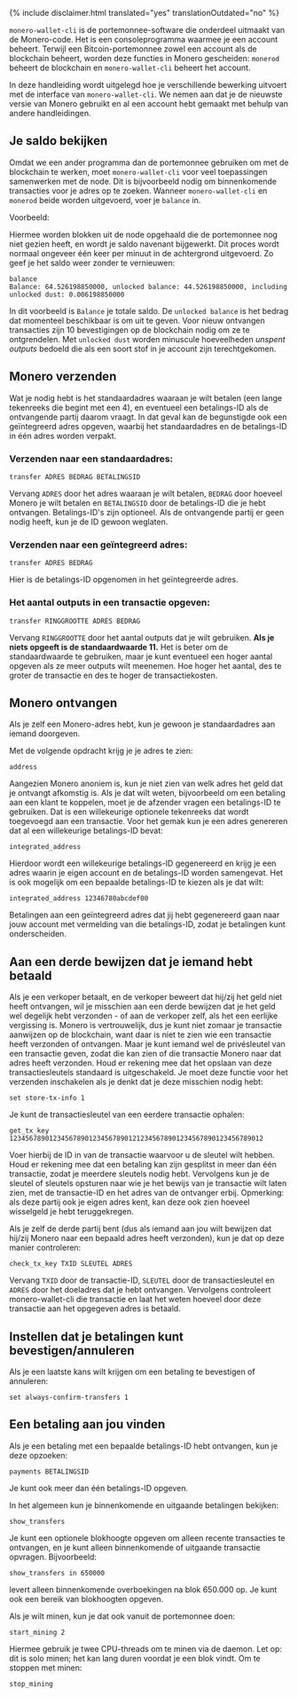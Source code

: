 {% include disclaimer.html translated="yes" translationOutdated="no" %}

`monero-wallet-cli` is de portemonnee-software die onderdeel uitmaakt van de Monero-code. Het is een consoleprogramma
waarmee je een account beheert. Terwijl een Bitcoin-portemonnee zowel een account als de blockchain beheert,
worden deze functies in Monero gescheiden: `monerod` beheert de blockchain en `monero-wallet-cli` beheert het account.

In deze handleiding wordt uitgelegd hoe je verschillende bewerking uitvoert met de interface van `monero-wallet-cli`. We nemen aan dat je de nieuwste versie van Monero gebruikt en al een account hebt gemaakt met behulp van andere handleidingen.


## Je saldo bekijken

Omdat we een ander programma dan de portemonnee gebruiken om met de blockchain te werken, moet `monero-wallet-cli` voor veel toepassingen
samenwerken met de node. Dit is bijvoorbeeld nodig om binnenkomende transacties voor je adres op te zoeken.
Wanneer `monero-wallet-cli` en `monerod` beide worden uitgevoerd, voer je `balance` in.

Voorbeeld:

Hiermee worden blokken uit de node opgehaald die de portemonnee nog niet gezien heeft, en wordt je saldo navenant
bijgewerkt. Dit proces wordt normaal ongeveer één keer per minuut in de achtergrond uitgevoerd. Zo geef je het saldo weer
zonder te vernieuwen:

    balance
    Balance: 64.526198850000, unlocked balance: 44.526198850000, including unlocked dust: 0.006198850000

In dit voorbeeld is `Balance` je totale saldo. De `unlocked balance` is het bedrag dat momenteel beschikbaar is om uit te geven. Voor nieuw ontvangen transacties zijn 10 bevestigingen op de blockchain nodig om ze te ontgrendelen. Met `unlocked dust` worden minuscule hoeveelheden *unspent outputs* bedoeld die als een soort stof in je account zijn terechtgekomen.

## Monero verzenden

Wat je nodig hebt is het standaardadres waaraan je wilt betalen (een lange tekenreeks die begint met een 4), en
eventueel een betalings-ID als de ontvangende partij daarom vraagt. In dat geval kan de begunstigde
ook een geïntegreerd adres opgeven, waarbij het standaardadres en de betalings-ID in één adres worden verpakt.

### Verzenden naar een standaardadres:

    transfer ADRES BEDRAG BETALINGSID

Vervang `ADRES` door het adres waaraan je wilt betalen, `BEDRAG` door hoeveel Monero je wilt betalen
en `BETALINGSID` door de betalings-ID die je hebt ontvangen. Betalings-ID's zijn optioneel. Als de ontvangende partij er geen nodig heeft, kun je
de ID gewoon weglaten.

### Verzenden naar een geïntegreerd adres:

    transfer ADRES BEDRAG

Hier is de betalings-ID opgenomen in het geïntegreerde adres.

### Het aantal outputs in een transactie opgeven:

    transfer RINGGROOTTE ADRES BEDRAG

Vervang `RINGGROOTTE` door het aantal outputs dat je wilt gebruiken. **Als je niets opgeeft is de standaardwaarde 11.** Het is beter om de standaardwaarde te gebruiken, maar je kunt eventueel een hoger aantal opgeven als ze meer outputs wilt meenemen. Hoe hoger het aantal, des te groter de transactie en des te hoger de transactiekosten.


## Monero ontvangen

Als je zelf een Monero-adres hebt, kun je gewoon je standaardadres aan iemand doorgeven.

Met de volgende opdracht krijg je je adres te zien:

    address

Aangezien Monero anoniem is, kun je niet zien van welk adres het geld dat je ontvangt afkomstig is. Als je
dat wilt weten, bijvoorbeeld om een betaling aan een klant te koppelen, moet je de afzender vragen
een betalings-ID te gebruiken. Dat is een willekeurige optionele tekenreeks dat wordt toegevoegd aan een transactie. Voor het gemak
kun je een adres genereren dat al een willekeurige betalings-ID bevat:

    integrated_address

Hierdoor wordt een willekeurige betalings-ID gegenereerd en krijg je een adres waarin je eigen account en de
betalings-ID worden samengevat. Het is ook mogelijk om een bepaalde betalings-ID te kiezen als je dat wilt:

    integrated_address 12346780abcdef00

Betalingen aan een geïntegreerd adres dat jij hebt gegenereerd gaan naar jouw account
met vermelding van die betalings-ID, zodat je betalingen kunt onderscheiden.


## Aan een derde bewijzen dat je iemand hebt betaald

Als je een verkoper betaalt, en de verkoper beweert dat hij/zij het geld niet heeft ontvangen, wil je misschien
aan een derde bewijzen dat je het geld wel degelijk hebt verzonden - of aan de verkoper zelf, als het een eerlijke
vergissing is. Monero is vertrouwelijk, dus je kunt niet zomaar je transactie aanwijzen op de blockchain,
want daar is niet te zien wie een transactie heeft verzonden of ontvangen. Maar je kunt iemand wel de privésleutel van een transactie
geven, zodat die kan zien of die transactie Monero naar dat
adres heeft verzonden. Houd er rekening mee dat het opslaan van deze transactiesleutels standaard is uitgeschakeld.
Je moet deze functie voor het verzenden inschakelen als je denkt dat je deze misschien nodig hebt:

    set store-tx-info 1

Je kunt de transactiesleutel van een eerdere transactie ophalen:

    get_tx_key 1234567890123456789012345678901212345678901234567890123456789012

Voer hierbij de ID in van de transactie waarvoor u de sleutel wilt hebben. Houd er rekening mee dat een betaling kan zijn gesplitst
in meer dan één transactie, zodat je meerdere sleutels nodig hebt. Vervolgens kun je de sleutel
of sleutels opsturen naar wie je het bewijs van je transactie wilt laten zien, met de
transactie-ID en het adres van de ontvanger erbij. Opmerking: als deze partij ook je eigen
adres kent, kan deze ook zien hoeveel wisselgeld je hebt teruggekregen.

Als je zelf de derde partij bent (dus als iemand aan jou wilt bewijzen dat hij/zij Monero naar een bepaald
adres heeft verzonden), kun je dat op deze manier controleren:

    check_tx_key TXID SLEUTEL ADRES

Vervang `TXID` door de transactie-ID, `SLEUTEL` door de transactiesleutel en `ADRES` door het doeladres
dat je hebt ontvangen. Vervolgens controleert monero-wallet-cli die transactie
en laat het weten hoeveel door deze transactie aan het opgegeven adres is betaald.


## Instellen dat je betalingen kunt bevestigen/annuleren

Als je een laatste kans wilt krijgen om een betaling te bevestigen of annuleren:

    set always-confirm-transfers 1


## Een betaling aan jou vinden

Als je een betaling met een bepaalde betalings-ID hebt ontvangen, kun je deze opzoeken:

    payments BETALINGSID

Je kunt ook meer dan één betalings-ID opgeven.

In het algemeen kun je binnenkomende en uitgaande betalingen bekijken:

    show_transfers

Je kunt een optionele blokhoogte opgeven om alleen recente transacties te ontvangen, en je kunt
alleen binnenkomende of uitgaande transactie opvragen. Bijvoorbeeld:

    show_transfers in 650000

levert alleen binnenkomende overboekingen na blok 650.000 op. Je kunt ook een bereik van blokhoogten
opgeven.

Als je wilt minen, kun je dat ook vanuit de portemonnee doen:

    start_mining 2

Hiermee gebruik je twee CPU-threads om te minen via de daemon. Let op: dit is solo minen;
het kan lang duren voordat je een blok vindt. Om te stoppen met minen:

    stop_mining

